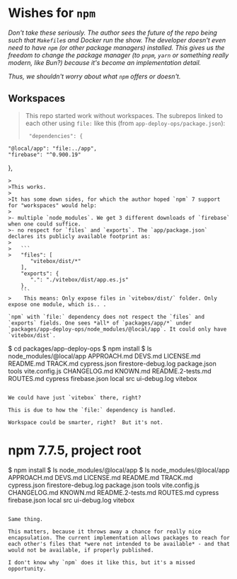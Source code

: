 # Wishes for `npm`

*Don't take these seriously. The author sees the future of the repo being such that `Makefile`s and Docker run the show. The developer doesn't even need to have `npm` (or other package managers) installed. This gives us the freedom to change the package manager (to `pnpm`, `yarn` or something really modern, like Bun?) because it's become an implementation detail.*

*Thus, we shouldn't worry about what `npm` offers or doesn't.*


## Workspaces

>This repo started work without workspaces. The subrepos linked to each other using `file:` like this (from `app-deploy-ops/package.json`):
>
>```
>  "dependencies": {
    "@local/app": "file:../app",
    "firebase": "^0.900.19"
  },
```
>
>This works.
>
>It has some down sides, for which the author hoped `npm` 7 support for "workspaces" would help:
>
>- multiple `node_modules`. We get 3 different downloads of `firebase` when one could suffice.
>- no respect for `files` and `exports`. The `app/package.json` declares its publicly available footprint as:
>
>   ```
>   "files": [
       "vitebox/dist/*"
    ],
    "exports": {
       ".": "./vitebox/dist/app.es.js"
    },
    ```
>	 This means: Only expose files in `vitebox/dist/` folder. Only expose one module, which is.. .

`npm` with `file:` dependency does not respect the `files` and `exports` fields. One sees *all* of `packages/app/*` under `packages/app-deploy-ops/node_modules/@local/app`. It could only have `vitebox/dist`.

```
$ cd packages/app-deploy-ops
$ npm install
$ ls node_modules/@local/app
APPROACH.md		DEVS.md			LICENSE.md		README.md		TRACK.md		cypress.json		firestore-debug.log	package.json		tools			vite.config.js
CHANGELOG.md		KNOWN.md		README.2-tests.md	ROUTES.md		cypress			firebase.json		local			src			ui-debug.log		vitebox
```

We could have just `vitebox` there, right?

This is due to how the `file:` dependency is handled.

Workspace could be smarter, right?  But it's not.

```
# npm 7.7.5, project root
$ npm install
$ ls node_modules/@local/app
$ ls node_modules/@local/app
APPROACH.md		DEVS.md			LICENSE.md		README.md		TRACK.md		cypress.json		firestore-debug.log	package.json		tools			vite.config.js
CHANGELOG.md		KNOWN.md		README.2-tests.md	ROUTES.md		cypress			firebase.json		local			src			ui-debug.log		vitebox
```

Same thing.

This matters, because it throws away a chance for really nice encapsulation. The current implementation allows packages to reach for each other's files that *were not intended to be available* - and that would not be available, if properly published.

I don't know why `npm` does it like this, but it's a missed opportunity.

